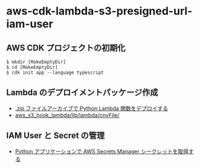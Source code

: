# aws-cdk-lambda-s3-presigned-url-iam-user

## AWS CDK プロジェクトの初期化

```
$ mkdir [MakeEmptyDir]
$ cd [MakeEmptyDir]
$ cdk init app --language typescript
```

## Lambda のデプロイメントパッケージ作成

- [.zip ファイルアーカイブで Python Lambda 関数をデプロイする](https://docs.aws.amazon.com/ja_jp/lambda/latest/dg/python-package.html)
- [aws_s3_hook_lambda/lib/lambda/cnvFile/](https://github.com/admiswalker/aws_s3_hook_lambda/tree/main/lib/lambda/cnvFile)

## IAM User と Secret の管理

- [Python アプリケーションで AWS Secrets Manager シークレットを取得する](https://docs.aws.amazon.com/ja_jp/secretsmanager/latest/userguide/retrieving-secrets_cache-python.html)

